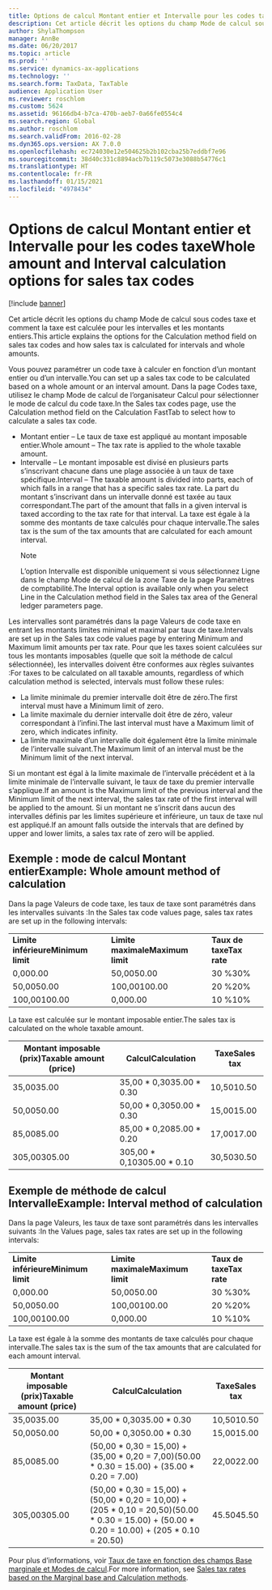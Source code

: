 ```yaml
---
title: Options de calcul Montant entier et Intervalle pour les codes taxe
description: Cet article décrit les options du champ Mode de calcul sous codes taxe et comment la taxe est calculée pour les intervalles et les montants entiers.
author: ShylaThompson
manager: AnnBe
ms.date: 06/20/2017
ms.topic: article
ms.prod: ''
ms.service: dynamics-ax-applications
ms.technology: ''
ms.search.form: TaxData, TaxTable
audience: Application User
ms.reviewer: roschlom
ms.custom: 5624
ms.assetid: 96166db4-b7ca-470b-aeb7-0a66fe0554c4
ms.search.region: Global
ms.author: roschlom
ms.search.validFrom: 2016-02-28
ms.dyn365.ops.version: AX 7.0.0
ms.openlocfilehash: ec724030e12e504625b2b102cba25b7eddbf7e96
ms.sourcegitcommit: 38d40c331c8894acb7b119c5073e3088b54776c1
ms.translationtype: HT
ms.contentlocale: fr-FR
ms.lasthandoff: 01/15/2021
ms.locfileid: "4978434"
---
```

# <a name="whole-amount-and-interval-calculation-options-for-sales-tax-codes"></a><span data-ttu-id="c52ff-103">Options de calcul Montant entier et Intervalle pour les codes taxe</span><span class="sxs-lookup"><span data-stu-id="c52ff-103">Whole amount and Interval calculation options for sales tax codes</span></span>

[!include [banner](../includes/banner.md)]

<span data-ttu-id="c52ff-104">Cet article décrit les options du champ Mode de calcul sous codes taxe et comment la taxe est calculée pour les intervalles et les montants entiers.</span><span class="sxs-lookup"><span data-stu-id="c52ff-104">This article explains the options for the Calculation method field on sales tax codes and how sales tax is calculated for intervals and whole amounts.</span></span>

<span data-ttu-id="c52ff-105">Vous pouvez paramétrer un code taxe à calculer en fonction d’un montant entier ou d’un intervalle.</span><span class="sxs-lookup"><span data-stu-id="c52ff-105">You can set up a sales tax code to be calculated based on a whole amount or an interval amount.</span></span> <span data-ttu-id="c52ff-106">Dans la page Codes taxe, utilisez le champ Mode de calcul de l’organisateur Calcul pour sélectionner le mode de calcul du code taxe.</span><span class="sxs-lookup"><span data-stu-id="c52ff-106">In the Sales tax codes page, use the Calculation method field on the Calculation FastTab to select how to calculate a sales tax code.</span></span>
- <span data-ttu-id="c52ff-107">Montant entier – Le taux de taxe est appliqué au montant imposable entier.</span><span class="sxs-lookup"><span data-stu-id="c52ff-107">Whole amount – The tax rate is applied to the whole taxable amount.</span></span>
- <span data-ttu-id="c52ff-108">Intervalle – Le montant imposable est divisé en plusieurs parts s’inscrivant chacune dans une plage associée à un taux de taxe spécifique.</span><span class="sxs-lookup"><span data-stu-id="c52ff-108">Interval – The taxable amount is divided into parts, each of which falls in a range that has a specific sales tax rate.</span></span> <span data-ttu-id="c52ff-109">La part du montant s’inscrivant dans un intervalle donné est taxée au taux correspondant.</span><span class="sxs-lookup"><span data-stu-id="c52ff-109">The part of the amount that falls in a given interval is taxed according to the tax rate for that interval.</span></span> <span data-ttu-id="c52ff-110">La taxe est égale à la somme des montants de taxe calculés pour chaque intervalle.</span><span class="sxs-lookup"><span data-stu-id="c52ff-110">The sales tax is the sum of the tax amounts that are calculated for each amount interval.</span></span>
  > [!NOTE]                                                                                                                              
  > <span data-ttu-id="c52ff-111">L’option Intervalle est disponible uniquement si vous sélectionnez Ligne dans le champ Mode de calcul de la zone Taxe de la page Paramètres de comptabilité.</span><span class="sxs-lookup"><span data-stu-id="c52ff-111">The Interval option is available only when you select Line in the Calculation method field in the Sales tax area of the General ledger parameters page.</span></span> 

<span data-ttu-id="c52ff-112">Les intervalles sont paramétrés dans la page Valeurs de code taxe en entrant les montants limites minimal et maximal par taux de taxe.</span><span class="sxs-lookup"><span data-stu-id="c52ff-112">Intervals are set up in the Sales tax code values page by entering Minimum and Maximum limit amounts per tax rate.</span></span> <span data-ttu-id="c52ff-113">Pour que les taxes soient calculées sur tous les montants imposables (quelle que soit la méthode de calcul sélectionnée), les intervalles doivent être conformes aux règles suivantes :</span><span class="sxs-lookup"><span data-stu-id="c52ff-113">For taxes to be calculated on all taxable amounts, regardless of which calculation method is selected, intervals must follow these rules:</span></span>
-   <span data-ttu-id="c52ff-114">La limite minimale du premier intervalle doit être de zéro.</span><span class="sxs-lookup"><span data-stu-id="c52ff-114">The first interval must have a Minimum limit of zero.</span></span>
-   <span data-ttu-id="c52ff-115">La limite maximale du dernier intervalle doit être de zéro, valeur correspondant à l’infini.</span><span class="sxs-lookup"><span data-stu-id="c52ff-115">The last interval must have a Maximum limit of zero, which indicates infinity.</span></span>
-   <span data-ttu-id="c52ff-116">La limite maximale d’un intervalle doit également être la limite minimale de l’intervalle suivant.</span><span class="sxs-lookup"><span data-stu-id="c52ff-116">The Maximum limit of an interval must be the Minimum limit of the next interval.</span></span>

<span data-ttu-id="c52ff-117">Si un montant est égal à la limite maximale de l’intervalle précédent et à la limite minimale de l’intervalle suivant, le taux de taxe du premier intervalle s’applique.</span><span class="sxs-lookup"><span data-stu-id="c52ff-117">If an amount is the Maximum limit of the previous interval and the Minimum limit of the next interval, the sales tax rate of the first interval will be applied to the amount.</span></span> <span data-ttu-id="c52ff-118">Si un montant ne s’inscrit dans aucun des intervalles définis par les limites supérieure et inférieure, un taux de taxe nul est appliqué.</span><span class="sxs-lookup"><span data-stu-id="c52ff-118">If an amount falls outside the intervals that are defined by upper and lower limits, a sales tax rate of zero will be applied.</span></span>

## <a name="example-whole-amount-method-of-calculation"></a><span data-ttu-id="c52ff-119">Exemple : mode de calcul Montant entier</span><span class="sxs-lookup"><span data-stu-id="c52ff-119">Example: Whole amount method of calculation</span></span>
<span data-ttu-id="c52ff-120">Dans la page Valeurs de code taxe, les taux de taxe sont paramétrés dans les intervalles suivants :</span><span class="sxs-lookup"><span data-stu-id="c52ff-120">In the Sales tax code values page, sales tax rates are set up in the following intervals:</span></span>

|                   |                   |              |
|-------------------|-------------------|--------------|
| <span data-ttu-id="c52ff-121">**Limite inférieure**</span><span class="sxs-lookup"><span data-stu-id="c52ff-121">**Minimum limit**</span></span> | <span data-ttu-id="c52ff-122">**Limite maximale**</span><span class="sxs-lookup"><span data-stu-id="c52ff-122">**Maximum limit**</span></span> | <span data-ttu-id="c52ff-123">**Taux de taxe**</span><span class="sxs-lookup"><span data-stu-id="c52ff-123">**Tax rate**</span></span> |
| <span data-ttu-id="c52ff-124">0,00</span><span class="sxs-lookup"><span data-stu-id="c52ff-124">0.00</span></span>              | <span data-ttu-id="c52ff-125">50,00</span><span class="sxs-lookup"><span data-stu-id="c52ff-125">50.00</span></span>             | <span data-ttu-id="c52ff-126">30 %</span><span class="sxs-lookup"><span data-stu-id="c52ff-126">30%</span></span>          |
| <span data-ttu-id="c52ff-127">50,00</span><span class="sxs-lookup"><span data-stu-id="c52ff-127">50.00</span></span>             | <span data-ttu-id="c52ff-128">100,00</span><span class="sxs-lookup"><span data-stu-id="c52ff-128">100.00</span></span>            | <span data-ttu-id="c52ff-129">20 %</span><span class="sxs-lookup"><span data-stu-id="c52ff-129">20%</span></span>          |
| <span data-ttu-id="c52ff-130">100,00</span><span class="sxs-lookup"><span data-stu-id="c52ff-130">100.00</span></span>            | <span data-ttu-id="c52ff-131">0,00</span><span class="sxs-lookup"><span data-stu-id="c52ff-131">0.00</span></span>              | <span data-ttu-id="c52ff-132">10 %</span><span class="sxs-lookup"><span data-stu-id="c52ff-132">10%</span></span>          |

<span data-ttu-id="c52ff-133">La taxe est calculée sur le montant imposable entier.</span><span class="sxs-lookup"><span data-stu-id="c52ff-133">The sales tax is calculated on the whole taxable amount.</span></span>

| <span data-ttu-id="c52ff-134">Montant imposable (prix)</span><span class="sxs-lookup"><span data-stu-id="c52ff-134">Taxable amount (price)</span></span> | <span data-ttu-id="c52ff-135">Calcul</span><span class="sxs-lookup"><span data-stu-id="c52ff-135">Calculation</span></span>    | <span data-ttu-id="c52ff-136">Taxe</span><span class="sxs-lookup"><span data-stu-id="c52ff-136">Sales tax</span></span> |
|------------------------|----------------|-----------|
| <span data-ttu-id="c52ff-137">35,00</span><span class="sxs-lookup"><span data-stu-id="c52ff-137">35.00</span></span>                  | <span data-ttu-id="c52ff-138">35,00 \* 0,30</span><span class="sxs-lookup"><span data-stu-id="c52ff-138">35.00 \* 0.30</span></span>  | <span data-ttu-id="c52ff-139">10,50</span><span class="sxs-lookup"><span data-stu-id="c52ff-139">10.50</span></span>     |
| <span data-ttu-id="c52ff-140">50,00</span><span class="sxs-lookup"><span data-stu-id="c52ff-140">50.00</span></span>                  | <span data-ttu-id="c52ff-141">50,00 \* 0,30</span><span class="sxs-lookup"><span data-stu-id="c52ff-141">50.00 \* 0.30</span></span>  | <span data-ttu-id="c52ff-142">15,00</span><span class="sxs-lookup"><span data-stu-id="c52ff-142">15.00</span></span>     |
| <span data-ttu-id="c52ff-143">85,00</span><span class="sxs-lookup"><span data-stu-id="c52ff-143">85.00</span></span>                  | <span data-ttu-id="c52ff-144">85,00 \* 0,20</span><span class="sxs-lookup"><span data-stu-id="c52ff-144">85.00 \* 0.20</span></span>  | <span data-ttu-id="c52ff-145">17,00</span><span class="sxs-lookup"><span data-stu-id="c52ff-145">17.00</span></span>     |
| <span data-ttu-id="c52ff-146">305,00</span><span class="sxs-lookup"><span data-stu-id="c52ff-146">305.00</span></span>                 | <span data-ttu-id="c52ff-147">305,00 \* 0,10</span><span class="sxs-lookup"><span data-stu-id="c52ff-147">305.00 \* 0.10</span></span> | <span data-ttu-id="c52ff-148">30,50</span><span class="sxs-lookup"><span data-stu-id="c52ff-148">30.50</span></span>     |

## <a name="example-interval-method-of-calculation"></a><span data-ttu-id="c52ff-149">Exemple de méthode de calcul Intervalle</span><span class="sxs-lookup"><span data-stu-id="c52ff-149">Example: Interval method of calculation</span></span>
<span data-ttu-id="c52ff-150">Dans la page Valeurs, les taux de taxe sont paramétrés dans les intervalles suivants :</span><span class="sxs-lookup"><span data-stu-id="c52ff-150">In the Values page, sales tax rates are set up in the following intervals:</span></span>

|                   |                   |              |
|-------------------|-------------------|--------------|
| <span data-ttu-id="c52ff-151">**Limite inférieure**</span><span class="sxs-lookup"><span data-stu-id="c52ff-151">**Minimum limit**</span></span> | <span data-ttu-id="c52ff-152">**Limite maximale**</span><span class="sxs-lookup"><span data-stu-id="c52ff-152">**Maximum limit**</span></span> | <span data-ttu-id="c52ff-153">**Taux de taxe**</span><span class="sxs-lookup"><span data-stu-id="c52ff-153">**Tax rate**</span></span> |
| <span data-ttu-id="c52ff-154">0,00</span><span class="sxs-lookup"><span data-stu-id="c52ff-154">0.00</span></span>              | <span data-ttu-id="c52ff-155">50,00</span><span class="sxs-lookup"><span data-stu-id="c52ff-155">50.00</span></span>             | <span data-ttu-id="c52ff-156">30 %</span><span class="sxs-lookup"><span data-stu-id="c52ff-156">30%</span></span>          |
| <span data-ttu-id="c52ff-157">50,00</span><span class="sxs-lookup"><span data-stu-id="c52ff-157">50.00</span></span>             | <span data-ttu-id="c52ff-158">100,00</span><span class="sxs-lookup"><span data-stu-id="c52ff-158">100.00</span></span>            | <span data-ttu-id="c52ff-159">20 %</span><span class="sxs-lookup"><span data-stu-id="c52ff-159">20%</span></span>          |
| <span data-ttu-id="c52ff-160">100,00</span><span class="sxs-lookup"><span data-stu-id="c52ff-160">100.00</span></span>            | <span data-ttu-id="c52ff-161">0,00</span><span class="sxs-lookup"><span data-stu-id="c52ff-161">0.00</span></span>              | <span data-ttu-id="c52ff-162">10 %</span><span class="sxs-lookup"><span data-stu-id="c52ff-162">10%</span></span>          |

<span data-ttu-id="c52ff-163">La taxe est égale à la somme des montants de taxe calculés pour chaque intervalle.</span><span class="sxs-lookup"><span data-stu-id="c52ff-163">The sales tax is the sum of the tax amounts that are calculated for each amount interval.</span></span>

| <span data-ttu-id="c52ff-164">Montant imposable (prix)</span><span class="sxs-lookup"><span data-stu-id="c52ff-164">Taxable amount (price)</span></span> | <span data-ttu-id="c52ff-165">Calcul</span><span class="sxs-lookup"><span data-stu-id="c52ff-165">Calculation</span></span>                                                               | <span data-ttu-id="c52ff-166">Taxe</span><span class="sxs-lookup"><span data-stu-id="c52ff-166">Sales tax</span></span> |
|------------------------|---------------------------------------------------------------------------|-----------|
| <span data-ttu-id="c52ff-167">35,00</span><span class="sxs-lookup"><span data-stu-id="c52ff-167">35.00</span></span>                  | <span data-ttu-id="c52ff-168">35,00 \* 0,30</span><span class="sxs-lookup"><span data-stu-id="c52ff-168">35.00 \* 0.30</span></span>                                                             | <span data-ttu-id="c52ff-169">10,50</span><span class="sxs-lookup"><span data-stu-id="c52ff-169">10.50</span></span>     |
| <span data-ttu-id="c52ff-170">50,00</span><span class="sxs-lookup"><span data-stu-id="c52ff-170">50.00</span></span>                  | <span data-ttu-id="c52ff-171">50,00 \* 0,30</span><span class="sxs-lookup"><span data-stu-id="c52ff-171">50.00 \* 0.30</span></span>                                                             | <span data-ttu-id="c52ff-172">15,00</span><span class="sxs-lookup"><span data-stu-id="c52ff-172">15.00</span></span>     |
| <span data-ttu-id="c52ff-173">85,00</span><span class="sxs-lookup"><span data-stu-id="c52ff-173">85.00</span></span>                  | <span data-ttu-id="c52ff-174">(50,00 \* 0,30 = 15,00) + (35,00 \* 0,20 = 7,00)</span><span class="sxs-lookup"><span data-stu-id="c52ff-174">(50.00 \* 0.30 = 15.00) + (35.00 \* 0.20 = 7.00)</span></span>                          | <span data-ttu-id="c52ff-175">22,00</span><span class="sxs-lookup"><span data-stu-id="c52ff-175">22.00</span></span>     |
| <span data-ttu-id="c52ff-176">305,00</span><span class="sxs-lookup"><span data-stu-id="c52ff-176">305.00</span></span>                 | <span data-ttu-id="c52ff-177">(50,00 \* 0,30 = 15,00) + (50,00 \* 0,20 = 10,00) + (205 \* 0,10 = 20,50)</span><span class="sxs-lookup"><span data-stu-id="c52ff-177">(50.00 \* 0.30 = 15.00) + (50.00 \* 0.20 = 10.00) + (205 \* 0.10 = 20.50)</span></span> | <span data-ttu-id="c52ff-178">45.50</span><span class="sxs-lookup"><span data-stu-id="c52ff-178">45.50</span></span>     |



<span data-ttu-id="c52ff-179">Pour plus d’informations, voir [Taux de taxe en fonction des champs Base marginale et Modes de calcul](marginal-base-field.md).</span><span class="sxs-lookup"><span data-stu-id="c52ff-179">For more information, see [Sales tax rates based on the Marginal base and Calculation methods](marginal-base-field.md).</span></span>





